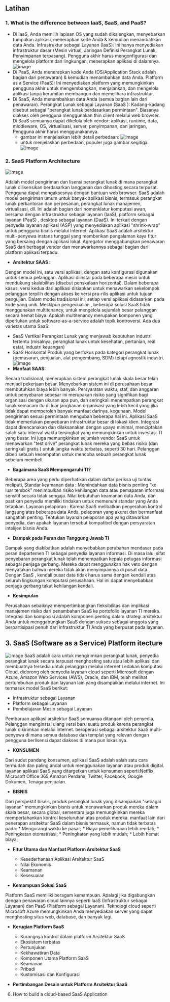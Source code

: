 
## Latihan
### 1. What is the difference between IaaS, SaaS, and PaaS? ###
* Di IaaS, Anda memilih lapisan OS yang sudah dikalengkan, menyebarkan tumpukan aplikasi, menerapkan kode Anda & kemudian menambahkan data Anda. Infrastruktur sebagai Layanan (IaaS): Ini hanya menyediakan infrastruktur dasar (Mesin virtual, Jaringan Definisi Perangkat Lunak, Penyimpanan terpasang). Pengguna akhir harus mengonfigurasi dan mengelola platform dan lingkungan, menerapkan aplikasi di dalamnya.
![image](https://user-images.githubusercontent.com/114986359/225198773-5635e844-202e-46df-9ae6-bd4bc29f2837.png)
* Di PaaS, Anda menerapkan kode Anda (OS/Application Stack adalah bagian dari penawaran) & kemudian menambahkan data Anda. Platform as a Service (PaaS): Ini menyediakan platform yang memungkinkan pengguna akhir untuk mengembangkan, menjalankan, dan mengelola aplikasi tanpa kerumitan membangun dan memelihara infrastruktur.
* Di SaaS, Anda menambahkan data Anda (semua bagian lain dari penawaran). Perangkat Lunak sebagai Layanan (SaaS ): Kadang-kadang disebut sebagai "perangkat lunak berdasarkan permintaan". Biasanya diakses oleh pengguna menggunakan thin client melalui web browser. Di SaaS semuanya dapat dikelola oleh vendor: aplikasi, runtime, data, middleware, OS, virtualisasi, server, penyimpanan, dan jaringan, Pengguna akhir harus menggunakannya.
     * gambar ini menjelaskan lebih detail perbedaan:
     ![image](https://user-images.githubusercontent.com/114986359/225199403-31442a4f-a350-4158-9368-0727050c2c66.png) 
     * untuk menjelaskan perbedaan, populer juga gambar segitiga:
     ![image](https://user-images.githubusercontent.com/114986359/225199810-7210e404-80e2-4b2e-9d31-b794524a39e5.png)

### 2. SaaS Platform Architecture ###
![image](https://user-images.githubusercontent.com/114986359/225203151-1e3b220b-9d9c-4fcc-b7fe-163de3335557.png)

Adalah model pengiriman dan lisensi perangkat lunak di mana perangkat lunak dilisensikan berdasarkan langganan dan dihosting secara terpusat. Pengguna dapat mengaksesnya dengan bantuan web browser. SaaS adalah model pengiriman umum untuk banyak aplikasi bisnis, termasuk perangkat lunak perkantoran dan perpesanan, perangkat lunak manajemen, virtualisasi, dll. Ini adalah bagian dari nomenklatur komputasi awan, bersama dengan infrastruktur sebagai layanan (IaaS), platform sebagai layanan (PaaS) , desktop sebagai layanan (DaaS). Ini terkait dengan penyedia layanan   aplikasi (ASP) yang menyediakan aplikasi "shrink-wrap" untuk pengguna bisnis melalui Internet. Aplikasi SaaS adalah arsitektur multi-penyewa instans tunggal yang memberikan pengalaman kaya fitur yang bersaing dengan aplikasi lokal. Agregator menggabungkan penawaran SaaS dari berbagai vendor dan menawarkannya sebagai bagian dari platform aplikasi terpadu.
* **Arsitektur SAAS :**

Dengan model ini, satu versi aplikasi, dengan satu konfigurasi digunakan untuk semua pelanggan. Aplikasi diinstal pada beberapa mesin untuk mendukung skalabilitas (disebut penskalaan horizontal). Dalam beberapa kasus, versi kedua dari aplikasi disiapkan untuk menawarkan sekelompok pelanggan terpilih dengan akses ke versi pra-rilis aplikasi untuk tujuan pengujian. Dalam model tradisional ini, setiap versi aplikasi didasarkan pada kode yang unik. Meskipun pengecualian , beberapa solusi SaaS tidak menggunakan multitenancy, untuk mengelola sejumlah besar pelanggan secara hemat biaya. Apakah multitenancy merupakan komponen yang diperlukan untuk software-as-a-service adalah topik kontroversi.
Ada dua varietas utama SaaS:
  * SaaS Vertikal
     Perangkat Lunak yang menjawab kebutuhan industri tertentu (misalnya, perangkat lunak untuk kesehatan, pertanian, real          estat, industri keuangan)
  * SaaS Horisontal
     Produk yang berfokus pada kategori perangkat lunak (pemasaran, penjualan, alat pengembang, SDM) tetapi agnostik              industri.
![image](https://user-images.githubusercontent.com/114986359/225203122-4d8ac532-41ff-462d-a59d-58e247edd024.png)
* **Manfaat SAAS:**

Secara tradisional, menerapkan sistem perangkat lunak skala besar telah menjadi pekerjaan besar. Menyebarkan sistem ini di perusahaan besar membutuhkan biaya lebih banyak. Persyaratan waktu, staf, dan anggaran untuk penyebaran sebesar ini merupakan risiko yang signifikan bagi organisasi dengan ukuran apa pun, dan seringkali menempatkan perangkat lunak semacam itu di luar jangkauan organisasi yang lebih kecil yang jika tidak dapat memperoleh banyak manfaat darinya. kegunaan. Model pengiriman sesuai permintaan mengubah beberapa hal ini. Aplikasi SaaS tidak memerlukan penyebaran infrastruktur besar di lokasi klien. Integrasi dapat direncanakan dan dilaksanakan dengan upaya minimal, menciptakan salah satu interval waktu tersingkat yang memungkinkan untuk investasi TI yang besar. Ini juga memungkinkan sejumlah vendor SaaS untuk menawarkan "test drive" perangkat lunak mereka yang bebas risiko (dan seringkali gratis ) untuk jangka waktu terbatas, seperti 30 hari. Pelanggan diberi sebuah kesempatan untuk mencoba sebuah perangkat lunak sebelum membeli.
* **Bagaimana SaaS Mempengaruhi TI?**

Beberapa area yang perlu diperhatikan dalam daftar periksa uji tuntas meliputi, Standar keamanan data : Memindahkan data bisnis penting “ke luar tembok” menimbulkan risiko kehilangan data atau pemaparan informasi sensitif secara tidak sengaja. Nilai kebutuhan keamanan data Anda, dan pastikan penyedia memiliki tindakan untuk memenuhi standar yang Anda tetapkan. Layanan pelaporan : Karena SaaS melibatkan penyerahan kontrol langsung atas beberapa data Anda, pelaporan yang akurat dan bermanfaat sangatlah penting. Tentukan layanan pelaporan apa yang ditawarkan penyedia, dan apakah layanan tersebut kompatibel dengan persyaratan intelijen bisnis Anda.
* **Dampak pada Peran dan Tanggung Jawab TI**

Dampak yang diakibatkan adalah menyebabkan perubahan mendasar pada peran departemen TI sebagai penyedia layanan informasi. Di masa lalu, sifat penyebaran perangkat lunak telah menempatkan kepala petugas informasi sebagai penjaga gerbang. Mereka dapat menggunakan hak veto dengan menyatakan bahwa mereka tidak akan menyimpannya di pusat data. Dengan SaaS , kendali pusat data tidak harus sama dengan kendali atas seluruh lingkungan komputasi perusahaan. Hal ini dapat menyebabkan penjaga gerbang takut kehilangan kendali.

* **Kesimpulan**

Perusahaan sebaiknya mempertimbangkan fleksibilitas dan implikasi manajemen risiko dari penambahan SaaS ke portofolio layanan TI mereka. Integrasi dan komposisi adalah komponen penting dalam strategi arsitektur Anda untuk menggabungkan SaaS dengan sukses sebagai anggota yang berpartisipasi penuh dari infrastruktur TI Anda yang berpusat pada layanan.

## 3. SaaS (Software as a Service) Platform  itecture ###
![image](https://user-images.githubusercontent.com/114986359/225204576-4b360f99-5f34-432f-be44-eda0181f344f.png)
SaaS adalah cara untuk mengirimkan perangkat lunak, penyedia perangkat lunak secara terpusat menghosting satu atau lebih aplikasi dan membuatnya tersedia untuk pelanggan melalui internet.Ledakan komputasi Cloud, didorong oleh penyedia layanan cloud seperti Microsoft dengan Azure, Amazon Web Services (AWS), Oracle, dan IBM, telah melihat pertumbuhan produk dan layanan lain yang disampaikan melalui internet. Ini termasuk model SaaS berikut:

   * Infrastruktur sebagai Layanan
   * Platform sebagai Layanan
   * Pembelajaran Mesin sebagai Layanan

Pembaruan aplikasi arsitektur SaaS semuanya ditangani oleh penyedia. Pelanggan menginstal ulang versi baru suatu produk karena perangkat lunak dikirimkan melalui internet. beroperasi sebagai arsitektur SaaS multi-penyewa di mana semua database dan templat yang relevan dengan pengguna berlisensi dapat diakses di mana pun lokasinya. 

* **KONSUMEN**

Dari sudut pandang konsumen, aplikasi SaaS adalah salah satu cara termudah dan paling andal untuk menggunakan layanan atau produk digital. layanan aplikasi SaaS yang ditargetkan untuk konsumen seperti:Netflix, Microsoft Office 365,Amazon Perdana, Twitter, Facebook, Google Dokumen, Tenaga penjualan.

* **BISNIS**

Dari perspektif bisnis, produk perangkat lunak yang disampaikan "sebagai layanan" memungkinkan bisnis untuk menawarkan produk mereka dalam skala besar, secara global, sementara juga memungkinkan mereka mempertahankan kontrol keseluruhan atas produk mereka. manfaat lain dari penerapan arsitektur SaaS dalam bisnis termasuk, namun tidak terbatas pada:
    * Mengurangi waktu ke pasar;
    * Biaya pemeliharaan lebih rendah;
    * Peningkatan otomatisasi;
    * Peningkatan yang lebih mudah;
    * Lebih hemat biaya;
    
* **Fitur Utama dan Manfaat Platform Arsitektur SaaS**

    * Kesederhanaan Aplikasi Arsitektur SaaS
    * Nilai Ekonomis
    * Keamanan
    * Kesesuaian
* **Kemampuan Solusi SaaS**

Platform SaaS memiliki beragam kemampuan. Apalagi jika digabungkan dengan penawaran cloud lainnya seperti IaaS (Infrastruktur sebagai Layanan) dan PaaS (Platform sebagai Layanan). Teknologi cloud seperti Microsoft Azure memungkinkan Anda menyediakan server yang dapat menghosting situs web, database, dan banyak lagi.

* **Kerugian Platform SaaS**

    * Kurangnya kontrol dalam platform Arsitektur SaaS
    * Ekosistem terbatas
    * Pertunjukan
    * Kekhawatiran Data
    * Komponen Utama Platform SaaS
    * Keamanan
    * Pribadi
    * Kustomisasi dan Konfigurasi
 
* **Pertimbangan Desain untuk Platform Arsitektur SaaS**




6. How to build a cloud-based SaaS Application
